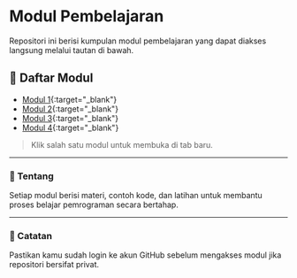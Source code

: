 # Modul Pembelajaran

Repositori ini berisi kumpulan modul pembelajaran yang dapat diakses langsung melalui tautan di bawah.

## 📘 Daftar Modul

- [Modul 1](https://modul1webpro.vercel.app/){:target="_blank"}
- [Modul 2](https://modul2webpro.vercel.app/){:target="_blank"}
- [Modul 3](https://modul3webpro.vercel.app/){:target="_blank"}
- [Modul 4](https://modul4webpro.vercel.app/){:target="_blank"}

> Klik salah satu modul untuk membuka di tab baru.

---

### 📄 Tentang
Setiap modul berisi materi, contoh kode, dan latihan untuk membantu proses belajar pemrograman secara bertahap.

---

### 🧠 Catatan
Pastikan kamu sudah login ke akun GitHub sebelum mengakses modul jika repositori bersifat privat.
